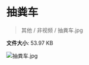 # 抽粪车

> 其他 / 非视频 / 抽粪车.jpg

**文件大小**: 53.97 KB

<img src="https://file.hsyhx.top/video/其他/非视频/抽粪车.jpg"  alt="抽粪车.jpg" />
